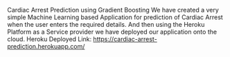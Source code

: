 Cardiac Arrest Prediction using Gradient Boosting
We have created a very simple Machine Learning based Application for prediction of Cardiac Arrest when the user enters the required details.
And then using the Heroku Platform as a Service provider we have deployed our application onto the cloud.
Heroku Deployed Link:
https://cardiac-arrest-prediction.herokuapp.com/
